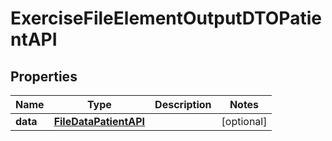 

# ExerciseFileElementOutputDTOPatientAPI


## Properties

| Name | Type | Description | Notes |
|------------ | ------------- | ------------- | -------------|
|**data** | [**FileDataPatientAPI**](FileDataPatientAPI.md) |  |  [optional] |



